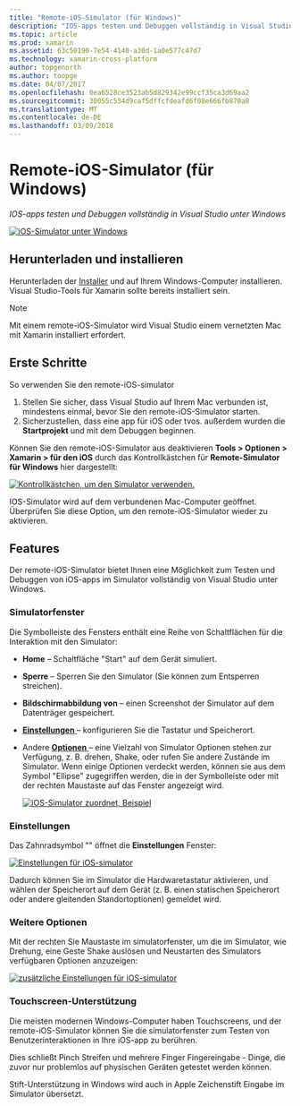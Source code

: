 ```yaml
---
title: "Remote-iOS-Simulator (für Windows)"
description: "IOS-apps testen und Debuggen vollständig in Visual Studio unter Windows"
ms.topic: article
ms.prod: xamarin
ms.assetid: 63c50190-7e54-4140-a30d-1a0e577c47d7
ms.technology: xamarin-cross-platform
author: topgenorth
ms.author: toopge
ms.date: 04/07/2017
ms.openlocfilehash: 0ea6528ce3523ab5d829342e99ccf35ca3d69aa2
ms.sourcegitcommit: 30055c534d9caf5dffcfdeafd6f08e666fb870a8
ms.translationtype: MT
ms.contentlocale: de-DE
ms.lasthandoff: 03/09/2018
---
```

# <a name="remoted-ios-simulator-for-windows"></a>Remote-iOS-Simulator (für Windows)

_IOS-apps testen und Debuggen vollständig in Visual Studio unter Windows_

[![](ios-simulator-images/hero-sml.png "iOS-Simulator unter Windows")](ios-simulator-images/hero.png#lightbox)

## <a name="download-and-install"></a>Herunterladen und installieren

Herunterladen der [Installer](https://dl.xamarin.com/xamarin-simulator/Xamarin.Simulator.Installer.msi) und auf Ihrem Windows-Computer installieren. Visual Studio-Tools für Xamarin sollte bereits installiert sein.

> [!NOTE]
> Mit einem remote-iOS-Simulator wird Visual Studio einem vernetzten Mac mit Xamarin installiert erfordert.

## <a name="getting-started"></a>Erste Schritte

So verwenden Sie den remote-iOS-simulator

1. Stellen Sie sicher, dass Visual Studio auf Ihrem Mac verbunden ist, mindestens einmal, bevor Sie den remote-iOS-Simulator starten.
2. Sicherzustellen, dass eine app für iOS oder tvos. außerdem wurden die **Startprojekt** und mit dem Debuggen beginnen.

Können Sie den remote-iOS-Simulator aus deaktivieren **Tools > Optionen > Xamarin > für den iOS** durch das Kontrollkästchen für **Remote-Simulator für Windows** hier dargestellt:

[![](ios-simulator-images/options-sml.png "Kontrollkästchen, um den Simulator verwenden.")](ios-simulator-images/options.png#lightbox)

IOS-Simulator wird auf dem verbundenen Mac-Computer geöffnet. Überprüfen Sie diese Option, um den remote-iOS-Simulator wieder zu aktivieren.

## <a name="features"></a>Features

Der remote-iOS-Simulator bietet Ihnen eine Möglichkeit zum Testen und Debuggen von iOS-apps im Simulator vollständig von Visual Studio unter Windows.

### <a name="simulator-window"></a>Simulatorfenster

Die Symbolleiste des Fensters enthält eine Reihe von Schaltflächen für die Interaktion mit den Simulator:

- **Home** – Schaltfläche "Start" auf dem Gerät simuliert.
- **Sperre** – Sperren Sie den Simulator (Sie können zum Entsperren streichen).
- **Bildschirmabbildung von** – einen Screenshot der Simulator auf dem Datenträger gespeichert.
- [**Einstellungen** ](#settings) – konfigurieren Sie die Tastatur und Speicherort.
 - Andere [ **Optionen** ](#options) – eine Vielzahl von Simulator Optionen stehen zur Verfügung, z. B. drehen, Shake, oder rufen Sie andere Zustände im Simulator. Wenn einige Optionen verdeckt werden, können sie aus dem Symbol "Ellipse" zugegriffen werden, die in der Symbolleiste oder mit der rechten Maustaste auf das Fenster angezeigt wird.

    [![](ios-simulator-images/maps-app-sml.png "iOS-Simulator zuordnet, Beispiel")](ios-simulator-images/maps-app.png#lightbox)


### <a name="settings"></a>Einstellungen

Das Zahnradsymbol "" öffnet die **Einstellungen** Fenster:

[![](ios-simulator-images/settings-sml.png "Einstellungen für iOS-simulator")](ios-simulator-images/settings.png#lightbox)

Dadurch können Sie im Simulator die Hardwaretastatur aktivieren, und wählen der Speicherort auf dem Gerät (z. B. einen statischen Speicherort oder andere gleitenden Standortoptionen) gemeldet wird.



### <a name="other-options"></a>Weitere Optionen

Mit der rechten Sie Maustaste im simulatorfenster, um die im Simulator, wie Drehung, eine Geste Shake auslösen und Neustarten des Simulators verfügbaren Optionen anzuzeigen:

[![](ios-simulator-images/more-sml.png "zusätzliche Einstellungen für iOS-simulator")](ios-simulator-images/more.png#lightbox)

### <a name="touchscreen-support"></a>Touchscreen-Unterstützung

Die meisten modernen Windows-Computer haben Touchscreens, und der remote-iOS-Simulator können Sie die simulatorfenster zum Testen von Benutzerinteraktionen in Ihre iOS-app zu berühren.

Dies schließt Pinch Streifen und mehrere Finger Fingereingabe - Dinge, die zuvor nur problemlos auf physischen Geräten getestet werden können.

Stift-Unterstützung in Windows wird auch in Apple Zeichenstift Eingabe im Simulator übersetzt.

<!--
<a name="knownissues" />

# Known Issues

 - Apple Watch devices may show in the Visual Studio device list, but are not yet supported.
 - Launching in **Release** mode may also start Apple’s simulator on the networked Mac.
 - Closing the remote iOS Simulator on Windows will not immediately stop debugging in Visual Studio. Stop debugging manually from the menu or the red button.
 - Opening too many different simulators simultaneously will produce unexpected results.
 - Exception of type `Foundation.NSErrorException` may be thrown while launching Simulators. Workaround is to kill csproxy (server process) on the Mac host and re-deploy to the simulator.
 - Performance may be slower when using Xcode 8
-->

